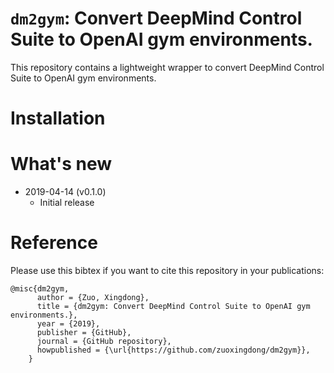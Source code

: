 # `dm2gym`: Convert DeepMind Control Suite to OpenAI gym environments.

This repository contains a lightweight wrapper to convert DeepMind Control Suite to OpenAI gym environments. 

# Installation


# What's new

- 2019-04-14 (v0.1.0)
    - Initial release

# Reference
Please use this bibtex if you want to cite this repository in your publications:
    
    @misc{dm2gym,
          author = {Zuo, Xingdong},
          title = {dm2gym: Convert DeepMind Control Suite to OpenAI gym environments.},
          year = {2019},
          publisher = {GitHub},
          journal = {GitHub repository},
          howpublished = {\url{https://github.com/zuoxingdong/dm2gym}},
        }
